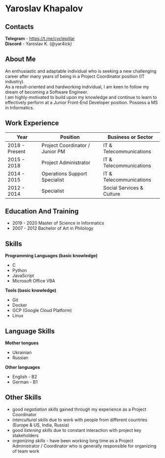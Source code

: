 # Yaroslav Khapalov

## Contacts  

**Telegram** - https://t.me/cyclepillar  
**Discord** - Yaroslav K. (@yar4ick)  

## About Me

An enthusiastic and adaptable individual who is seeking a new challenging career after many years of being in a Project Coordinator position (IT industry).  
As a result-oriented and hardworking individual, I am keen to follow my dream of becoming a Software Engineer.   
I am highly-motivated to build upon my knowledge and continue to learn to effectively perform at a Junior Front-End Developer position. Possess a MS in Informatics.

## Work Experience

| Year           | Position                        | Business or Sector       |
|----------------|---------------------------------|--------------------------|
| 2018 - Present | Project Coordinator / Junior PM | IT & Telecommunications  |
| 2015 - 2018    | Project Administrator           | IT & Telecommunications  |
| 2014 - 2015    | Operations Support Specialist   | IT & Telecommunications  |
| 2012 - 2014    | Specialist                      | Social Services & Culture|

## Education And Training

+ 2019 - 2020 Master of Science in Informatics
+ 2007 - 2012 Bachelor of Art in Philology

## Skills

**Programming Languages (basic knowledge)**
+ C
+ Python
+ JavaScript
+ Microsoft Office VBA  

**Tools (basic knowledge)**
+ Git
+ Docker
+ GCP (Google Cloud Platform)
+ Linux

## Language Skills   

**Mother tongues** 
+ Ukrainian
+ Russian

**Other languages**
+ English - B2
+ German - B1

## Other Skills

+ good *negotiation skills* gained through my experience as a Project Coordinator
+ *intercultural skills* due to work with people from different countries (Europe & US, India, Russia)
+ good *listening skills* due to constant interaction with project key stakeholders
+ *organizing skills* - have been working long time as a Project Administrator / Coordinator who is generally responsible for organizing of team work
